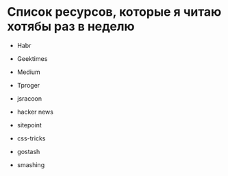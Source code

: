 # Список ресурсов, которые я читаю хотябы раз в неделю

* Habr

* Geektimes

* Medium

* Tproger

* jsracoon

* hacker news

* sitepoint

* css-tricks

* gostash

* smashing

